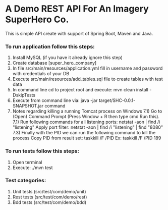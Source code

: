# A Demo REST API For An Imagery SuperHero Co.

This is simple API create with support of Spring Boot, Maven and Java.

### To run application follow this steps:
 1. Install MySQL (if you have it already ignore this step)
 2. Create database [super_hero_company]
 3. In file src/main/resources/application.yml fill in username and password with credentials of your DB
 4. Execute src/main/resources/add_tables.sql file to create tables with test data
 5. In command line cd to project root and execute: mvn clean install -DskipTests
 6. Execute from command line via: java -jar target/SHC-0.0.1-SNAPSHOT.jar command
 7. Notes regarding killing a running Tomcat process on Windows
    7.1) Go to (Open) Command Prompt (Press Window + R then type cmd Run this).
    7.1) Run following commands for all listening ports: netstat -aon | find /i "listening"
         Apply port filter: netstat -aon | find /i "listening" | find "8080"
    7.3) Finally with the PID we can run the following command to kill the process 
         Copy PID from result set: taskkill /F /PID
         Ex: taskkill /F /PID 189
 
### To run tests follow this steps:
 1. Open terminal
 2. Execute: ./mvn test
 
### Test categories:
 1. Unit tests (src/test/com/demo/unit)
 2. Rest tests (src/test/com/demo/rest)
 3. Bdd tests (src/test/com/demo/bdd)

